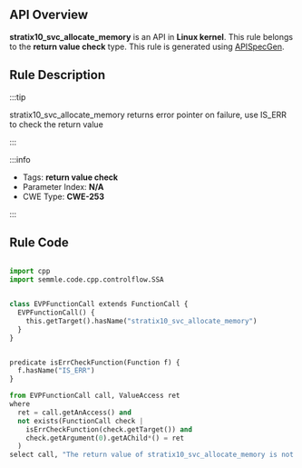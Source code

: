---
---


## API Overview
**stratix10_svc_allocate_memory** is an API in **Linux kernel**. This rule belongs to the **return value check** type. This rule is generated using [APISpecGen](../../tools/APISpecGen).
## Rule Description

:::tip

stratix10_svc_allocate_memory returns error pointer on failure, use IS_ERR to check the return value

:::

:::info

- Tags: **return value check**
- Parameter Index: **N/A**
- CWE Type: **CWE-253**

:::

## Rule Code
```python

import cpp
import semmle.code.cpp.controlflow.SSA


class EVPFunctionCall extends FunctionCall {
  EVPFunctionCall() {
    this.getTarget().hasName("stratix10_svc_allocate_memory")
  }
}


predicate isErrCheckFunction(Function f) {
  f.hasName("IS_ERR") 
}

from EVPFunctionCall call, ValueAccess ret
where
  ret = call.getAnAccess() and
  not exists(FunctionCall check |
    isErrCheckFunction(check.getTarget()) and
    check.getArgument(0).getAChild*() = ret
  )
select call, "The return value of stratix10_svc_allocate_memory is not checked with IS_ERR."
    
```